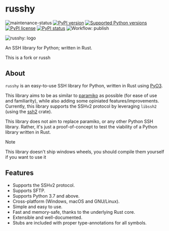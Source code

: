 # russhy

![maintenance-status](https://img.shields.io/badge/maintenance-experimental-blue.svg)
[![PyPI version](https://badge.fury.io/py/russh.svg)](https://badge.fury.io/py/russhy)
[![Supported Python versions](https://img.shields.io/pypi/pyversions/russh.svg)](https://pypi.python.org/pypi/russhy/)
[![PyPI license](https://img.shields.io/pypi/l/ansicolortags.svg)](https://pypi.python.org/pypi/ansicolortags/)
[![PyPI status](https://img.shields.io/pypi/status/ansicolortags.svg)](https://pypi.python.org/pypi/ansicolortags/)
![Workflow: publish](https://github.com/nikhil-prabhu/russh/actions/workflows/publish.yml/badge.svg)

![russhy: logo](assets/logo.png)

An SSH library for Python; written in Rust.

This is a fork or russh

## About

`russhy` is an easy-to-use SSH library for Python, written in Rust using [PyO3](https://github.com/PyO3/pyo3).

This library aims to be as similar to [paramiko](https://pypi.org/project/paramiko/) as possible (for ease of use and familiarity), while also adding some opiniated features/improvements.
Currently, this library supports the SSHv2 protocol by leveraging `libssh2` (using the [ssh2](https://crates.io/crates/ssh2) crate).

This library does not aim to replace paramiko, or any other Python SSH library. Rather, it's just a proof-of-concept to test the viability of a Python library written in Rust.

> [!NOTE]  
> This library doesn't ship windows wheels, you should compile them yourself if you want to use it

## Features

- Supports the SSHv2 protocol.
- Supports SFTP.
- Supports Python 3.7 and above.
- Cross-platform (Windows, macOS and GNU/Linux).
- Simple and easy to use.
- Fast and memory-safe, thanks to the underlying Rust core.
- Extensible and well-documented.
- Stubs are included with proper type-annotations for all symbols.

